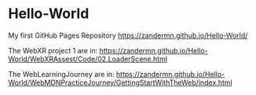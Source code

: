# Hello-World
My first GitHub Pages Repository
https://zandermn.github.io/Hello-World/

The WebXR project 1 are in:
https://zandermn.github.io/Hello-World/WebXRAssest/Code/02.LoaderScene.html       

The WebLearningJourney are in:
https://zandermn.github.io/Hello-World/WebMDNPracticeJourney/GettingStartWithTheWeb/index.html
